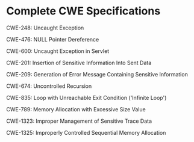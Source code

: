 

# Complete CWE Specifications

CWE-248: Uncaught Exception

CWE-476: NULL Pointer Dereference

CWE-600: Uncaught Exception in Servlet 

CWE-201: Insertion of Sensitive Information Into Sent Data

CWE-209: Generation of Error Message Containing Sensitive Information

CWE-674: Uncontrolled Recursion

CWE-835: Loop with Unreachable Exit Condition ('Infinite Loop')

CWE-789: Memory Allocation with Excessive Size Value

CWE-1323: Improper Management of Sensitive Trace Data

CWE-1325: Improperly Controlled Sequential Memory Allocation